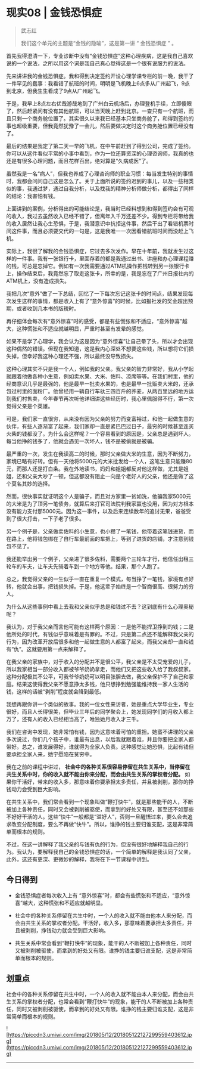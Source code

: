 # 现实08 | 金钱恐惧症

> 武志红
> 
> 我们这个单元的主题是“金钱的隐喻”，这是第一讲 “ 金钱恐惧症 ” 。

首先我得澄清一下，专业诊断中没有“金钱恐惧症”这种心理疾病，这是我自己喜欢说的一个说法，之所以用这个词是我自己真心觉得这是一个很有说服力的说法。

先来讲讲我的金钱恐惧症。我和得到决定签约开设心理学课专栏的前一晚，我干了一件罕见的蠢事：我看错了航班的时间，明明是飞机晚上6点多从广州起飞，9点到北京，但我生生看成了9点从广州起飞。

于是，我早上8点左右优哉游哉地到了广州白云机场后，办理登机手续，立即傻眼了，然后赶紧问有没有其他航班，可以当天晚上赶到北京。一查只有一个航班，而且只剩一个商务舱位置了。其实很久以来我已经基本只坐商务舱了，和得到签约的事也超级重要，但我竟然犹豫了一会儿，然后要做决定时这个商务舱位置已经没有了。

最后的结果是我定了第二天一早的飞机，在中午前赶到了得到公司，完成了签约。你可以从这件看似平常的小事中看到，作为一位还算资深的心理咨询师，我真的也还是有很多心理问题，而且花样百出，绝对算是“久病成医”了。

虽然我是一名“病人”，但我也养成了心理咨询师的职业习惯：每当发生特别的事情时，我都会问问自己这是怎么了。关于上面所说的签约迟到的事儿，以及一些相类似的事，我通过梦，通过自我分析，以及找我的精神分析师做分析，都得出了同样的结论：我害怕有钱。

上面讲到的案例，分析得出的可能结论是，我当时已经料想到和得到签约会有可观的收入，我过去虽然收入已经不错了，但离年入千万还差不少。得到专栏将带给我的收入居然让我心生恐惧，于是，我潜意识中抗拒这件事，然后干出了看错机票时间这件事，而且必须要交代的一句是，这是我唯一一次因看错航班时间而没赶上飞机。

实际上，我很了解我的金钱恐惧症，它过去多次发作。早在十年前，我就发生过这样的一件事。我有一张银行卡，里面存着的都是我通过出书、讲座和办心理课程赚的钱，可总是忘掉它。例如有一次我需要通过ATM机操作把钱转到另一张银行卡上，操作结束后，我竟然忘了取走这张卡，所幸的是，我是忘在了广州日报社内的ATM机上，没有造成损失。

我把几次“意外”做了一下总结，回忆了一下每次忘记这张卡的时间点，结果发现每次发生这样的事情，都是收入上有了“意外惊喜”的时候，比如报社发的奖金超出预期，或者收到几本书的版税时。

再仔细体会每次有“意外惊喜”时的感受，都是有些慌张和不适应，“意外惊喜”越大，这种慌张和不适应就越明显，严重时甚至有发晕的感觉。

如果不是学了心理学，我会认为这是因为“意外惊喜”让自己晕了头，所以才会出现这种偶然的错误。但现在我知道，这是我内心深处不想要这些钱，所以想将它们损失掉，但幸好我这种心理还不强，所以最终没导致损失。

这种心理其实不只是我一个人，例如我的父亲。我父亲的智力非常好，我从小学起就跟着他做各种小生意，例如卖水果、大米、佐料、凉席等等。在我们村里，他的经商意识几乎是最强的，他是最早一批卖水果的，也是最早一批贩卖大米的，还承包过村里的面粉厂。他曾经用一辆自行车驮三四百斤的荞麦，从两百里远的地方运到我们村售卖，今年春节再次听他详细讲这些经历时，我心里佩服得不行，第一次觉得父亲是个英雄。

可是，我们家一直很穷，从来没有因为父亲的努力而变富裕过，和他一起做生意的伙伴，有些人逐渐富了起来，我们家却一直是紧巴巴过日子，最穷的时候甚至连买火柴的钱都没了。为什么会这样呢？一个容易看到的原因是，父亲总是遇到坏人。每当他挣的钱多了，他就会遇见一次坏人，钱不是被偷就是被骗。

最严重的一次，发生在我读高二的时候，那时父亲做大米的生意，因为不断努力，家境已略有好转。但有一天他将5000元的大米批发给一个人，这笔生意只能赚80元，而那人还是打白条。我在外地读书，妈妈和姐姐都反对他这样做，尤其是姐姐，还和父亲大吵了一顿，但这都没有阻止一向是个老好人的父亲，他还是做了这个莫名其妙的选择。

然而，很快事实就证明这个人是骗子，而且对方家里一贫如洗，他骗我家5000元的大米是为了顶另一笔债务，就算后来打官司法院判我家赢也没用，因为对方根本没有能力支付那5000元。因为这一事件，以及后来连续数年的追讨无果，爸爸受到了很大打击，一下子老了很多。

另一个例子是，父亲做卖佐料的小生意，也小攒了一笔钱，他带着这笔钱进货，而在路上，他将钱包绑在了自行车最前面的车把上，等到了进货的店铺，才注意到钱包不见了。

我还能举出另一个例子，父亲进了很多佐料，需要两个三轮车才行，他信任出租三轮车的车夫，让车夫先骑着车到一个地方等他。结果，那个人跑了。

总之，我觉得父亲的一生似乎一直在重复一个模式，每当挣了一笔钱，家境有点好转，他就会出事，把钱损失掉。于是，他这辈子始终是一个智商很高、很努力的穷人。

为什么从这些事例中看上去我和父亲似乎总是和钱过不去？这到底有什么心理奥秘呢？

我认为，对于我父亲而言他可能有这样两个原因：一是他不能捍卫挣到的钱；二是他所处的时代，有钱似乎意味着是有罪的。不过，只是第二点还不能解释我父亲的行为，因为改革开放后很多和他一起做生意的人都富了起来，而我父亲却一直和钱有“仇”。这就要用第一点来解释了。

在我父亲的家族中，对于收入的分配并不是很公平，我父亲是不太受宠爱的儿子，所以我家相当一部分收入都被爷爷奶奶拿走，而他们又把这些收入给了我叔叔家。这种分配极其不公平，可我爷爷奶奶可以明目张胆去做，我父亲保护不了自己和家庭。结果这使得我父亲不愿意挣太多钱，他只想挣到勉强能维持我一家人生活的钱，这样的话被“剥削”程度就会降到最低。

我想再跟你讲一个类似的故事。我的一位女性来访者，她是重点大学毕业生，专业很好，而且人长得很美，但毕业三年后的同学聚会上，她发现同学们的月收入都上万了，还有人的收入已经相当高了，唯独她月收入才三千。

我们在咨询中发现，她非常怕有钱，因为这意味着可怕的重担。她蛮不讲理的父亲多次说过，你们几个孩子中，谁最有出息，以后我就跟着谁，并且你要把全家人都带好。总之，谁发展得好，谁就得为全家人负责。这种感觉让她恐惧，比起有钱但要承担全家人来，她宁愿陷在贫穷中。

我在之前的课程中讲过， **社会中的各种关系很容易停留在共生关系中，当停留在共生关系中时，你的收入就不能由你来分配，而会由共生关系的掌权者分配。** 如果你干活好，带来的收入多，那意味着你要承担太多责任，并且被剥削，那你的挣钱动力会受到巨大影响。

在共生关系中，我们常会看到一个现象叫做“鞭打快牛”，就是那些能干的人，不断被加上各种责任，同时又会被剥削被驱使，而拿到的好处又有限，甚至还不如那些不好好干活的人。这些“快牛”一般都是“滥好人”，否则一旦醒悟过来，要么会去追求改变分配制度，要么不再做“快牛”。所以，谁挣的钱主要归谁支配，这是非常简单而根本的规则。

不过，在这一讲解释了我父亲的与钱有仇的行为，但没有很好地解释我自己的行为。我认为，要解释我自己的金钱恐惧症的话，一个简单的解释是我认同了父亲，此外，这还有更深、更微妙的解释，我将在下一节课程中讲到。

## 今日得到

* 金钱恐惧症者每次收入上有 “意外惊喜”时，都会有些慌张和不适应，“意外惊喜”越大，这种慌张和不适应就越明显。

* 社会中的各种关系停留在共生中时，一个人的收入就不能由他本人来分配，而会由共生关系的掌权者分配。干活好，收入多，那意味着要承担太多责任，并且被剥削，挣钱动力就会受到巨大影响。

* 共生关系中常会看到“鞭打快牛”的现象，能干的人不断被加上各种责任，同时又被剥削被驱使，而拿到的好处又有限。谁挣的钱主要归谁支配，这是非常简单而根本的规则。

## 划重点

社会中的各种关系停留在共生中时，一个人的收入就不能由本人来分配，而会由共生关系的掌权者分配，也常会看到“鞭打快牛”的现象，能干的人不断被加上各种责任，同时又被剥削被驱使，而拿到的好处又有限。谁挣的钱主要归谁支配，这是非常简单而根本的规则。


![https://piccdn3.umiwi.com/img/201805/12/201805122127299559403612.jpg](https://piccdn3.umiwi.com/img/201805/12/201805122127299559403612.jpg)

---
